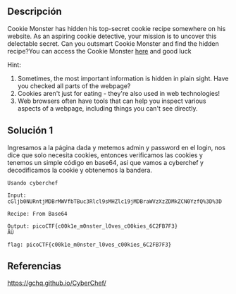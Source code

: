 ## Descripción 
Cookie Monster has hidden his top-secret cookie recipe somewhere on his website. As an aspiring cookie detective, your mission is to uncover this delectable secret. Can you outsmart Cookie Monster and find the hidden recipe?You can access the Cookie Monster [here](http://verbal-sleep.picoctf.net:56241/) and good luck

Hint:
1. Sometimes, the most important information is hidden in plain sight. Have you checked all parts of the webpage?
2. Cookies aren't just for eating - they're also used in web technologies!
3. Web browsers often have tools that can help you inspect various aspects of a webpage, including things you can't see directly.
## Solución 1

Ingresamos a la página dada y metemos admin y password en el login, nos dice que solo necesita cookies, entonces verificamos las cookies y tenemos un simple código en base64, así que vamos a cyberchef y decodificamos la cookie y obtenemos la bandera.

```
Usando cyberchef

Input: cGljb0NURntjMDBrMWVfbTBuc3Rlcl9sMHZlc19jMDBraWVzXzZDMkZCN0YzfQ%3D%3D

Recipe: From Base64

Output: picoCTF{c00k1e_m0nster_l0ves_c00kies_6C2FB7F3}
ÃÜ

flag: picoCTF{c00k1e_m0nster_l0ves_c00kies_6C2FB7F3}
```

## Referencias 
https://gchq.github.io/CyberChef/